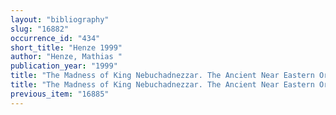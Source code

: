 ```yaml
---
layout: "bibliography"
slug: "16882"
occurrence_id: "434"
short_title: "Henze 1999"
author: "Henze, Mathias "
publication_year: "1999"
title: "The Madness of King Nebuchadnezzar. The Ancient Near Eastern Origins and Early History of Interpretation of Daniel 4 (Supplements to theJournal for the Study of Judaism 61)"
title: "The Madness of King Nebuchadnezzar. The Ancient Near Eastern Origins and Early History of Interpretation of Daniel 4 (Supplements to theJournal for the Study of Judaism 61)"
previous_item: "16885"
---
```

